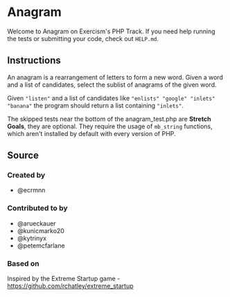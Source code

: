 # Anagram

Welcome to Anagram on Exercism's PHP Track.
If you need help running the tests or submitting your code, check out `HELP.md`.

## Instructions

An anagram is a rearrangement of letters to form a new word.
Given a word and a list of candidates, select the sublist of anagrams of the given word.

Given `"listen"` and a list of candidates like `"enlists" "google"
"inlets" "banana"` the program should return a list containing
`"inlets"`.

The skipped tests near the bottom of the anagram_test.php are **Stretch Goals**, they are optional. They require the usage of `mb_string` functions, which aren't installed by default with every version of PHP.

## Source

### Created by

- @ecrmnn

### Contributed to by

- @arueckauer
- @kunicmarko20
- @kytrinyx
- @petemcfarlane

### Based on

Inspired by the Extreme Startup game - https://github.com/rchatley/extreme_startup